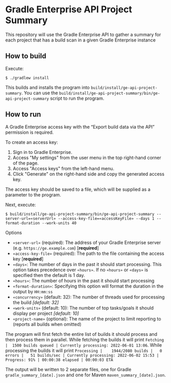 # Gradle Enterprise API Project Summary

This repository will use the Gradle Enterprise API to gather a summary for each project that has a build scan in a given Gradle Enterprise instance
## How to build

Execute:

```
$ ./gradlew install
```

This builds and installs the program into `build/install/ge-api-project-summary`.
You can use the `build/install/ge-api-project-summary/bin/ge-api-project-summary` script to run the program.

## How to run

A Gradle Enterprise access key with the “Export build data via the API” permission is required.

To create an access key:

1. Sign in to Gradle Enterprise.
2. Access "My settings" from the user menu in the top right-hand corner of the page.
3. Access "Access keys" from the left-hand menu.
4. Click "Generate" on the right-hand side and copy the generated access key.

The access key should be saved to a file, which will be supplied as a parameter to the program.

Next, execute:

```
$ build/install/ge-api-project-summary/bin/ge-api-project-summary --server-url=«serverUrl» --access-key-file=«accessKeyFile» --days 1 --format-duration --work-units 40
```

Options

- `«server-url»` (required): The address of your Gradle Enterprise server (e.g. `https://ge.example.com`) [**required**]
- `«access-key-file»` (required): The path to the file containing the access key [**required**]
- `«days»`: The number of days in the past it should start processing. This option takes precedence over `«hours»`. If no `«hours»` or `«days»` is specified then the default is 1 day.
- `«hours»`: The number of hours in the past it should start processing
- `«format-duration»`: Specifying this option will format the duration in the output by `HH:mm:ss`
- `«concurrency»` (default: 32): The number of threads used for processing the build _[default: 32]_
- `«work-units»` (default: 10): The number of top tasks/goals it should display per project _[default: 10]_
- `«project-name»` (optional): The name of the project to limit reporting to (reports all builds when omitted)

The program will first fetch the entire list of builds it should process and then process them in parallel.
While fetching the builds it will print `Fetching |  1500 builds queued | Currently processing: 2022-06-01 13:06`.
While processing the builds it will print `Processing |    1944/2080 builds |   0 errors |   51 builds/sec | Currently processing: 2022-06-02 15:53 | Progress: 91% | 00:00:38 elapsed | 00:00:03 ETA`

The output will be written to 2 separate files, one for Gradle `gradle_summary_[date].json` and one for Maven `maven_summary_[date].json`.
